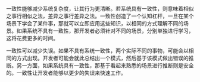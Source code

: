 一致性能够减少系统复杂度，让其行为更清晰。若系统具有一致性，则意味着相似之事行相似之法，差异之事行差异之法。一致性创造了一个认知杠杆，一旦在某个场景下学会了某件事，那就可以立即应用这些知识，以相同的方式理解不同的场景。如果系统不具有一致性，那开发者必须针对不同的场景，分别单独进行学习，这将花费更多的时间。

一致性可以减少失误。如果不具有系统一致性，两个实际不同的事物，可能会以相同的方式出现。开发者可能会就此总结出一个模式，然后基于该模式做出错误的推断。另一方面，如果系统具有一致性，那基于看起来熟悉的场景进行推断则是安全的。一致性让开发者能够以更少的失误来快速工作。